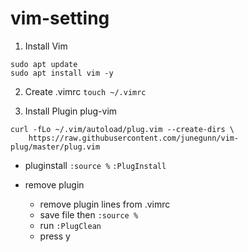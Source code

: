 # vim-setting


1. Install Vim

```
sudo apt update
sudo apt install vim -y
```

2. Create .vimrc
`touch ~/.vimrc`

3. Install Plugin plug-vim

```
curl -fLo ~/.vim/autoload/plug.vim --create-dirs \
    https://raw.githubusercontent.com/junegunn/vim-plug/master/plug.vim
```

- pluginstall
`:source %`
`:PlugInstall`

- remove plugin
  - remove plugin lines from .vimrc
  - save file then `:source %`
  - run `:PlugClean`
  - press y
